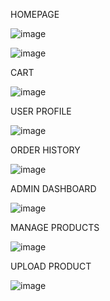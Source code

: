 HOMEPAGE

![image](https://github.com/user-attachments/assets/b08fcd2c-5f6f-4247-a1e3-5dbf413ef3e5)

![image](https://github.com/user-attachments/assets/7715d8ce-74ba-4bf4-9cb0-4e9dab1e2b4b)

CART

![image](https://github.com/user-attachments/assets/60b5bcad-28d9-46de-b2c7-00591c582428)

USER PROFILE

![image](https://github.com/user-attachments/assets/b52a8393-a169-4440-821e-f261011fcdc3)

ORDER HISTORY

![image](https://github.com/user-attachments/assets/089d92a4-e91f-4372-be75-9f4dd74862db)


ADMIN DASHBOARD

![image](https://github.com/user-attachments/assets/606c3f14-2bdb-4d6a-8d18-b3d857f6ef94)

MANAGE PRODUCTS

![image](https://github.com/user-attachments/assets/e711b0be-728a-4ea7-a09a-31fbbd728a39)

UPLOAD PRODUCT

![image](https://github.com/user-attachments/assets/06d33863-4a70-4fe3-a89c-89e4133efcb8)
